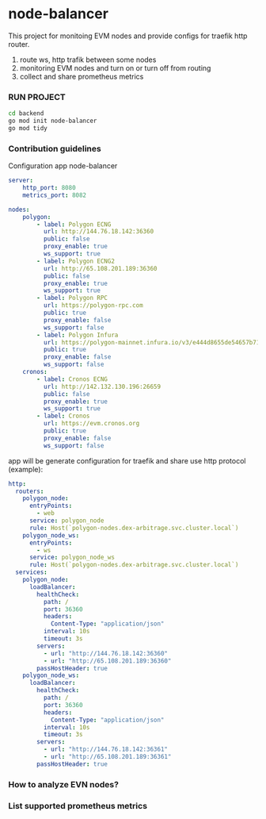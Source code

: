 # node-balancer #

This project for monitoing EVM nodes and provide configs for traefik http router. 

1. route ws, http trafik between some nodes 
2. monitoring EVM nodes and turn on or turn off from routing 
3. collect and share prometheus metrics 


### RUN PROJECT 

```sh
cd backend 
go mod init node-balancer
go mod tidy
```

### Contribution guidelines ###

Configuration app node-balancer

```yaml
server:
    http_port: 8080
    metrics_port: 8082

nodes:
    polygon:
        - label: Polygon ECNG
          url: http://144.76.18.142:36360
          public: false
          proxy_enable: true
          ws_support: true
        - label: Polygon ECNG2
          url: http://65.108.201.189:36360
          public: false
          proxy_enable: true
          ws_support: true
        - label: Polygon RPC
          url: https://polygon-rpc.com
          public: true
          proxy_enable: false
          ws_support: false
        - label: Polygon Infura
          url: https://polygon-mainnet.infura.io/v3/e444d8655de54657b719e041d951aac7
          public: true
          proxy_enable: false
          ws_support: false
    cronos:
        - label: Cronos ECNG
          url: http://142.132.130.196:26659
          public: false
          proxy_enable: true
          ws_support: true
        - label: Cronos
          url: https://evm.cronos.org
          public: true
          proxy_enable: false
          ws_support: false
```

app will be generate configuration for traefik and share use http protocol (example): 

```yaml
http:
  routers:
    polygon_node:
      entryPoints:
        - web
      service: polygon_node
      rule: Host(`polygon-nodes.dex-arbitrage.svc.cluster.local`)
    polygon_node_ws:
      entryPoints:
        - ws
      service: polygon_node_ws
      rule: Host(`polygon-nodes.dex-arbitrage.svc.cluster.local`)
  services:
    polygon_node:
      loadBalancer:
        healthCheck:
          path: /
          port: 36360
          headers:
            Content-Type: "application/json"
          interval: 10s
          timeout: 3s
        servers:
          - url: "http://144.76.18.142:36360"
          - url: "http://65.108.201.189:36360"
        passHostHeader: true
    polygon_node_ws:
      loadBalancer:
        healthCheck:
          path: /
          port: 36360
          headers:
            Content-Type: "application/json"
          interval: 10s
          timeout: 3s
        servers:
          - url: "http://144.76.18.142:36361"
          - url: "http://65.108.201.189:36361"
        passHostHeader: true
```

### How to analyze EVN nodes?  

### List supported prometheus metrics 